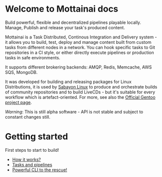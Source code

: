 # Welcome to Mottainai docs

Build powerful, flexible and decentralized pipelines playable locally.
Manage, Publish and release your task's produced content.

Mottainai is a Task Distributed, Continous Integration and Delivery system - it allows you to build, test, deploy and manage
content built from custom tasks from different nodes in a network. You can hook specific tasks to Git repositories in a CI style, or
either directly execute pipelines or production tasks in safe environments.

It supports different brokering backends: AMQP, Redis, Memcache, AWS SQS, MongoDB.

It was developed for building and releasing packages for Linux Distributions,
it is used by [Sabayon Linux](https://www.sabayon.org) to produce and orchestrate builds of community repositories and to build LiveCDs -
but it's suitable for every workflow which is artefact-oriented.
For more, see also the [Official Gentoo project page](https://wiki.gentoo.org/wiki/Project:Build_Service).

*Warning*: This is still alpha software - API is not stable and subject to constant changes still.

# Getting started

First steps to start to build!

- [How it works?](general.md)
- [Tasks and pipelines](usage/tasksandpipelines.md)
- [Powerful CLI to the rescue!](usage/cli.md)
